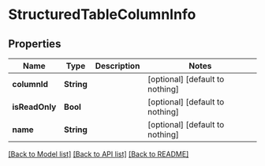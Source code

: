 # StructuredTableColumnInfo


## Properties
Name | Type | Description | Notes
------------ | ------------- | ------------- | -------------
**columnId** | **String** |  | [optional] [default to nothing]
**isReadOnly** | **Bool** |  | [optional] [default to nothing]
**name** | **String** |  | [optional] [default to nothing]


[[Back to Model list]](../README.md#models) [[Back to API list]](../README.md#api-endpoints) [[Back to README]](../README.md)


